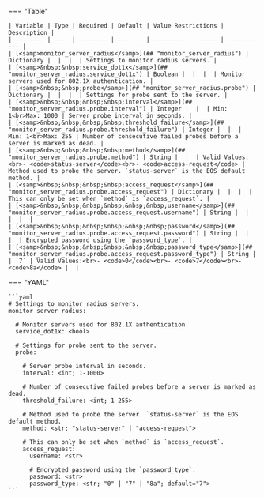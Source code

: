 <!--
  ~ Copyright (c) 2025 Arista Networks, Inc.
  ~ Use of this source code is governed by the Apache License 2.0
  ~ that can be found in the LICENSE file.
  -->
=== "Table"

    | Variable | Type | Required | Default | Value Restrictions | Description |
    | -------- | ---- | -------- | ------- | ------------------ | ----------- |
    | [<samp>monitor_server_radius</samp>](## "monitor_server_radius") | Dictionary |  |  |  | Settings to monitor radius servers. |
    | [<samp>&nbsp;&nbsp;service_dot1x</samp>](## "monitor_server_radius.service_dot1x") | Boolean |  |  |  | Monitor servers used for 802.1X authentication. |
    | [<samp>&nbsp;&nbsp;probe</samp>](## "monitor_server_radius.probe") | Dictionary |  |  |  | Settings for probe sent to the server. |
    | [<samp>&nbsp;&nbsp;&nbsp;&nbsp;interval</samp>](## "monitor_server_radius.probe.interval") | Integer |  |  | Min: 1<br>Max: 1000 | Server probe interval in seconds. |
    | [<samp>&nbsp;&nbsp;&nbsp;&nbsp;threshold_failure</samp>](## "monitor_server_radius.probe.threshold_failure") | Integer |  |  | Min: 1<br>Max: 255 | Number of consecutive failed probes before a server is marked as dead. |
    | [<samp>&nbsp;&nbsp;&nbsp;&nbsp;method</samp>](## "monitor_server_radius.probe.method") | String |  |  | Valid Values:<br>- <code>status-server</code><br>- <code>access-request</code> | Method used to probe the server. `status-server` is the EOS default method. |
    | [<samp>&nbsp;&nbsp;&nbsp;&nbsp;access_request</samp>](## "monitor_server_radius.probe.access_request") | Dictionary |  |  |  | This can only be set when `method` is `access_request`. |
    | [<samp>&nbsp;&nbsp;&nbsp;&nbsp;&nbsp;&nbsp;username</samp>](## "monitor_server_radius.probe.access_request.username") | String |  |  |  |  |
    | [<samp>&nbsp;&nbsp;&nbsp;&nbsp;&nbsp;&nbsp;password</samp>](## "monitor_server_radius.probe.access_request.password") | String |  |  |  | Encrypted password using the `password_type`. |
    | [<samp>&nbsp;&nbsp;&nbsp;&nbsp;&nbsp;&nbsp;password_type</samp>](## "monitor_server_radius.probe.access_request.password_type") | String |  | `7` | Valid Values:<br>- <code>0</code><br>- <code>7</code><br>- <code>8a</code> |  |

=== "YAML"

    ```yaml
    # Settings to monitor radius servers.
    monitor_server_radius:

      # Monitor servers used for 802.1X authentication.
      service_dot1x: <bool>

      # Settings for probe sent to the server.
      probe:

        # Server probe interval in seconds.
        interval: <int; 1-1000>

        # Number of consecutive failed probes before a server is marked as dead.
        threshold_failure: <int; 1-255>

        # Method used to probe the server. `status-server` is the EOS default method.
        method: <str; "status-server" | "access-request">

        # This can only be set when `method` is `access_request`.
        access_request:
          username: <str>

          # Encrypted password using the `password_type`.
          password: <str>
          password_type: <str; "0" | "7" | "8a"; default="7">
    ```
